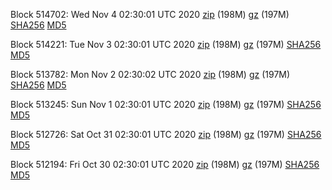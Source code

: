 Block 514702: Wed Nov  4 02:30:01 UTC 2020 [zip](https://files.01coin.io/mainnet/2020-11-04/bootstrap.dat.zip) (198M) [gz](https://files.01coin.io/mainnet/2020-11-04/bootstrap.dat.tar.gz) (197M) [SHA256](https://files.01coin.io/mainnet/2020-11-04/sha256.txt) [MD5](https://files.01coin.io/mainnet/2020-11-04/md5.txt)

Block 514221: Tue Nov  3 02:30:01 UTC 2020 [zip](https://files.01coin.io/mainnet/2020-11-03/bootstrap.dat.zip) (198M) [gz](https://files.01coin.io/mainnet/2020-11-03/bootstrap.dat.tar.gz) (197M) [SHA256](https://files.01coin.io/mainnet/2020-11-03/sha256.txt) [MD5](https://files.01coin.io/mainnet/2020-11-03/md5.txt)

Block 513782: Mon Nov  2 02:30:02 UTC 2020 [zip](https://files.01coin.io/mainnet/2020-11-02/bootstrap.dat.zip) (198M) [gz](https://files.01coin.io/mainnet/2020-11-02/bootstrap.dat.tar.gz) (197M) [SHA256](https://files.01coin.io/mainnet/2020-11-02/sha256.txt) [MD5](https://files.01coin.io/mainnet/2020-11-02/md5.txt)

Block 513245: Sun Nov  1 02:30:01 UTC 2020 [zip](https://files.01coin.io/mainnet/2020-11-01/bootstrap.dat.zip) (198M) [gz](https://files.01coin.io/mainnet/2020-11-01/bootstrap.dat.tar.gz) (197M) [SHA256](https://files.01coin.io/mainnet/2020-11-01/sha256.txt) [MD5](https://files.01coin.io/mainnet/2020-11-01/md5.txt)

Block 512726: Sat Oct 31 02:30:01 UTC 2020 [zip](https://files.01coin.io/mainnet/2020-10-31/bootstrap.dat.zip) (198M) [gz](https://files.01coin.io/mainnet/2020-10-31/bootstrap.dat.tar.gz) (197M) [SHA256](https://files.01coin.io/mainnet/2020-10-31/sha256.txt) [MD5](https://files.01coin.io/mainnet/2020-10-31/md5.txt)

Block 512194: Fri Oct 30 02:30:01 UTC 2020 [zip](https://files.01coin.io/mainnet/2020-10-30/bootstrap.dat.zip) (198M) [gz](https://files.01coin.io/mainnet/2020-10-30/bootstrap.dat.tar.gz) (197M) [SHA256](https://files.01coin.io/mainnet/2020-10-30/sha256.txt) [MD5](https://files.01coin.io/mainnet/2020-10-30/md5.txt)
